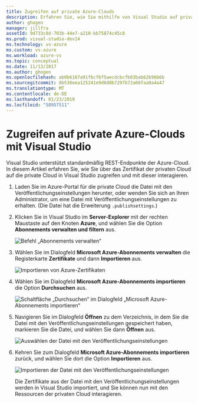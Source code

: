 ```yaml
---
title: Zugreifen auf private Azure-Clouds
description: Erfahren Sie, wie Sie mithilfe von Visual Studio auf private Cloudressourcen zugreifen.
author: ghogen
manager: jillfra
assetId: 9d733c8d-703b-44e7-a210-bb75874c45c8
ms.prod: visual-studio-dev14
ms.technology: vs-azure
ms.custom: vs-azure
ms.workload: azure-vs
ms.topic: conceptual
ms.date: 11/13/2017
ms.author: ghogen
ms.openlocfilehash: ab0b6167a91f6cf6f5aecdcbcfb03bab62b96b6b
ms.sourcegitcommit: 8b538eea125241e9d6d8b7297b72a66faa9a4a47
ms.translationtype: MT
ms.contentlocale: de-DE
ms.lasthandoff: 01/23/2019
ms.locfileid: "58957511"
---
```

# <a name="accessing-private-azure-clouds-with-visual-studio"></a>Zugreifen auf private Azure-Clouds mit Visual Studio

Visual Studio unterstützt standardmäßig REST-Endpunkte der Azure-Cloud. In diesem Artikel erfahren Sie, wie Sie über das Zertifikat der privaten Cloud auf die private Cloud in Visual Studio zugreifen und mit dieser interagieren.

1. Laden Sie im Azure-Portal für die private Cloud die Datei mit den Veröffentlichungseinstellungen herunter, oder wenden Sie sich an Ihren Administrator, um eine Datei mit Veröffentlichungseinstellungen zu erhalten. (Die Datei hat die Erweiterung `.publishsettings`.)

1. Klicken Sie in Visual Studio im **Server-Explorer** mit der rechten Maustaste auf den Knoten **Azure**, und wählen Sie die Option **Abonnements verwalten und filtern** aus.

    ![Befehl „Abonnements verwalten“](./media/vs-azure-tools-access-private-azure-clouds-with-visual-studio/IC790778.png)

1. Wählen Sie im Dialogfeld **Microsoft Azure-Abonnements verwalten** die Registerkarte **Zertifikate** und dann **Importieren** aus.

    ![Importieren von Azure-Zertifikaten](./media/vs-azure-tools-access-private-azure-clouds-with-visual-studio/IC790779.png)

1. Wählen Sie im Dialogfeld **Microsoft Azure-Abonnements importieren** die Option **Durchsuchen** aus.

    ![Schaltfläche „Durchsuchen“ im Dialogfeld „Microsoft Azure-Abonnements importieren“](./media/vs-azure-tools-access-private-azure-clouds-with-visual-studio/browse-button.png)

1. Navigieren Sie im Dialogfeld **Öffnen** zu dem Verzeichnis, in dem Sie die Datei mit den Veröffentlichungseinstellungen gespeichert haben, markieren Sie die Datei, und wählen Sie dann **Öffnen** aus.

    ![Auswählen der Datei mit den Veröffentlichungseinstellungen](./media/vs-azure-tools-access-private-azure-clouds-with-visual-studio/select-publish-settings-file.png)

1. Kehren Sie zum Dialogfeld **Microsoft Azure-Abonnements importieren** zurück, und wählen Sie dort die Option **Importieren** aus.

    ![Importieren der Datei mit den Veröffentlichungseinstellungen](./media/vs-azure-tools-access-private-azure-clouds-with-visual-studio/IC790780.png)

    Die Zertifikate aus der Datei mit den Veröffentlichungseinstellungen werden in Visual Studio importiert, und Sie können nun mit den Ressourcen der privaten Cloud interagieren.
